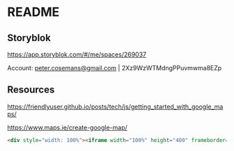 # README

## Storyblok

https://app.storyblok.com/#/me/spaces/269037

Account: peter.cosemans@gmail.com | 2Xz9WzWTMdngPPuvmwma8EZp

## Resources

https://friendlyuser.github.io/posts/tech/js/getting_started_with_google_maps/


https://www.maps.ie/create-google-map/

```html
<div style="width: 100%"><iframe width="100%" height="400" frameborder="0" scrolling="no" marginheight="0" marginwidth="0" src="https://maps.google.com/maps?width=100%25&amp;height=400&amp;hl=en&amp;q=Paul%20Van%20Ostaijenlaan%208,%20lint%20belgium+(Fortesia)&amp;t=h&amp;z=14&amp;ie=UTF8&amp;iwloc=B&amp;output=embed"><a href="https://www.gps.ie/">gps trackers</a></iframe></div>
```


